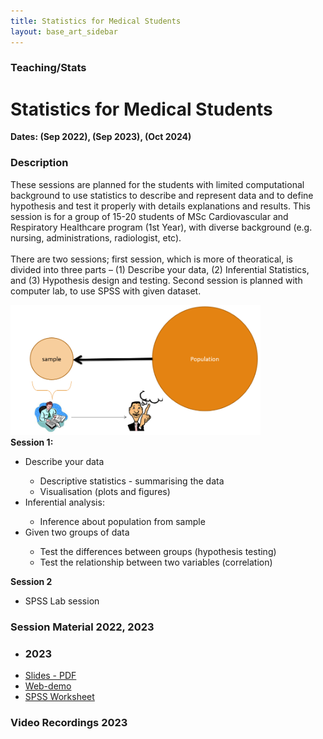 ```yaml
---
title: Statistics for Medical Students
layout: base_art_sidebar
---
```


### Teaching/Stats

# Statistics for Medical Students
**Dates: (Sep 2022), (Sep 2023), (Oct 2024)**


<div class="panel panel-collapsable is-expanded">
    <div class="panel-heading">
        <h3>Description</h3>
            <span class="panel-collapsable-trigger"></span>
        </div>
    <div class="panel-content" style="display: block;">
        <p>
        These sessions are planned for the students with limited computational background to use statistics to describe and represent data and to define hypothesis and test it properly with details explanations and results. This session is for a group of 15-20 students of MSc Cardiovascular and Respiratory Healthcare program (1st Year), with diverse background (e.g. nursing, administrations, radiologist, etc). 
        <br><br>
        There are two sessions; first session, which is more of theoratical,  is divided into three parts – (1) Describe your data, (2) Inferential Statistics, and (3) Hypothesis design and testing. Second session is planned with computer lab, to use SPSS with given dataset.
        <div class="side-img-right"> <a href="./Introduction_to_Statistics.pdf" target="_blank"><img src="cover.png" alt="slides" width="400"> </a></div>
        <b>Session 1:</b>
        <ul>
        <li> Describe your data </li>
        <ul>
        <li>Descriptive statistics - summarising the data </li>
        <li>Visualisation (plots and figures)</li>
        </ul>
        <li>Inferential analysis:</li>
        <ul>
        <li>Inference about population from sample </li>
        </ul>
        <li>Given two groups of data </li>
        <ul>
        <li>Test the differences between groups (hypothesis testing) </li>
        <li>Test the relationship between two variables (correlation) </li>
        </ul>
        </ul>
        <b> Session 2 </b>
        <ul><li> SPSS Lab session </li></ul>
        </p>
        <!-- <ul>
            <li><a href="" target="_blank">Syllabus</a></li>
            <li><a href="">DOWNLOAD All Course Materials</a></li>
        </ul> -->
        </div>
    </div>

<div class="panel panel-collapsable ">
    <div class="panel-heading">
        <h3>Session Material 2022, 2023</h3>
        <span class="panel-collapsable-trigger"></span>
        </div>
    <div class="panel-content">
        <div class="heading" style="margin-top: 0">
        <!-- <h3>2023</h3> -->
        </div>
        <ul class='list-inline'>
        <li><h3>2023</h3></li>
        <li><a href="files/Introduction_to_Statistics.pdf" target="_blank"><aa class="btn btn-small btn-highlight">Slides - PDF</aa></a></li>
        <li><a href="https://nikeshbajaj.github.io/teaching/stats_demo" target="_blank"><aa class="btn btn-small btn-highlight">Web-demo</aa></a></li>
        <li><a href="https://nikeshbajaj.github.io/teaching/spss_session/WorkSheet_SPSS_Session.pdf" target="_blank"><aa class="btn btn-small btn-highlight">SPSS Worksheet</aa></a></li>
        </ul>
        </div>
    </div>

<div class="panel panel-collapsable ">
    <div class="panel-heading">
        <h3>Video Recordings 2023</h3>
        <span class="panel-collapsable-trigger"></span>
        </div>
    <div class="panel-content">
        <div class="heading" style="margin-top: 0">
            <!-- <p>Overview</p> -->
        </div>
        <!-- <ul class='list-inline'>
        <li><a href="files/Introduction_to_Statistics.pdf" target="_blank"><aa class="btn btn-small btn-highlight">Slides - PDF</aa></a></li>
        <li><a href="https://nikeshbajaj.github.io/teaching/stats_demo" target="_blank"><aa class="btn btn-small btn-highlight">Web-demo</aa></a></li>
        <li><a href="https://nikeshbajaj.github.io/teaching/spss_session/WorkSheet_SPSS_Session.pdf" target="_blank"><aa class="btn btn-small btn-highlight">SPSS Worksheet</aa></a></li>
        </ul> -->
        </div>
    </div>

<div class="row">
<div class='col-50'>
</div>
<div class='col-50'>
</div>
</div>
